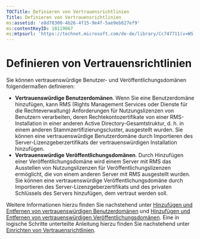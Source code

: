 ```yaml
---
TOCTitle: Definieren von Vertrauensrichtlinien
Title: Definieren von Vertrauensrichtlinien
ms:assetid: 'e8d78300-4b26-4f15-9e4f-5ae9eb827ef9'
ms:contentKeyID: 18119067
ms:mtpsurl: 'https://technet.microsoft.com/de-de/library/Cc747711(v=WS.10)'
---
```


Definieren von Vertrauensrichtlinien
====================================

Sie können vertrauenswürdige Benutzer- und Veröffentlichungsdomänen folgendermaßen definieren:

-   **Vertrauenswürdige Benutzerdomänen**. Wenn Sie eine Benutzerdomäne hinzufügen, kann RMS (Rights Management Services oder Dienste für die Rechteverwaltung) Anforderungen für Nutzungslizenzen von Benutzern verarbeiten, deren Rechtekontozertifikate von einer RMS-Installation in einer anderen Active Directory-Gesamtstruktur, d. h. in einem anderen Stammzertifizierungscluster, ausgestellt wurden. Sie können eine vertrauenswürdige Benutzerdomäne durch Importieren des Server-Lizenzgeberzertifikats der vertrauenswürdigen Installation hinzufügen.
-   **Vertrauenswürdige Veröffentlichungsdomänen**. Durch Hinzufügen einer Veröffentlichungsdomäne wird einem Server mit RMS das Ausstellen von Nutzungslizenzen für Veröffentlichungslizenzen ermöglicht, die von einem anderen Server mit RMS ausgestellt wurden. Sie können eine vertrauenswürdige Veröffentlichungsdomäne durch Importieren des Server-Lizenzgeberzertifikats und des privaten Schlüssels des Servers hinzufügen, dem vertraut werden soll.

Weitere Informationen hierzu finden Sie nachstehend unter [Hinzufügen und Entfernen von vertrauenswürdigen Benutzerdomänen](https://technet.microsoft.com/7c440b15-01c4-49f1-b43c-00f67f3388c1) und [Hinzufügen und Entfernen von vertrauenswürdigen Veröffentlichungsdomänen](https://technet.microsoft.com/d87b502d-5497-4ccd-badf-f6807d587cee). Eine in logische Schritte unterteilte Anleitung hierzu finden Sie nachstehend unter [Einrichten von Vertrauensrichtlinien](https://technet.microsoft.com/6c2be3c2-1837-4de4-a72e-3ba3eec3321d).

